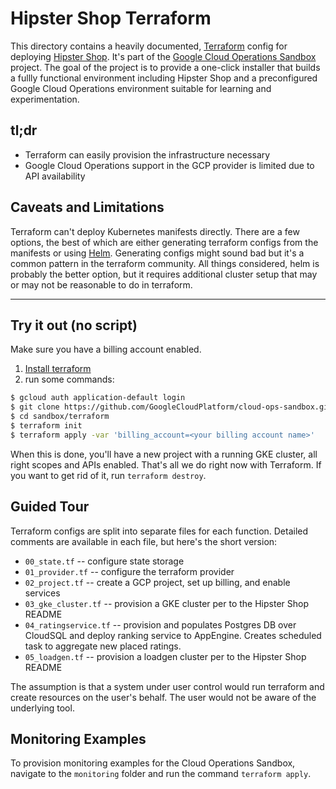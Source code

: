 Hipster Shop Terraform
================================================================================

This directory contains a heavily documented, [Terraform]
config for deploying [Hipster Shop]. It's part of the [Google Cloud Operations Sandbox]
project. The goal of the project is to provide a one-click installer that builds
a fullly functional environment including Hipster Shop and a preconfigured
Google Cloud Operations environment suitable for learning and experimentation.

[Terraform]: https://www.terraform.io/
[Hipster Shop]: https://github.com/GoogleCloudPlatform/microservices-demo
[Google Cloud Operations Sandbox]: https://cloud-ops-sandbox.dev/

tl;dr
--------------------------------------------------------------------------------

* Terraform can easily provision the infrastructure necessary
* Google Cloud Operations support in the GCP provider is limited due to
  API availability

[Cloud Graphite]: https://github.com/terraform-providers/terraform-provider-google
[GCP provider]: https://www.terraform.io/docs/providers/google/index.html

Caveats and Limitations
--------------------------------------------------------------------------------

Terraform can't deploy Kubernetes manifests directly. There are a few options,
the best of which are either generating terraform configs from the manifests or
using [Helm]. Generating configs might sound bad but it's a common pattern in the terraform community. 
All things considered, helm is probably the better option, but it requires additional
cluster setup that may or may not be reasonable to do in terraform.

[Helm]: https://helm.sh

--------------------------------------------------------------------------------

## Try it out (no script)

Make sure you have a billing account enabled.

1. [Install terraform]
2. run some commands:

```bash
$ gcloud auth application-default login
$ git clone https://github.com/GoogleCloudPlatform/cloud-ops-sandbox.git
$ cd sandbox/terraform
$ terraform init
$ terraform apply -var 'billing_account=<your billing account name>'
```

When this is done, you'll have a new project with a running GKE cluster, all right scopes
and APIs enabled. That's all we do right now with Terraform.
If you want to get rid of it, run `terraform destroy`.

[Install terraform]: https://www.terraform.io/downloads.html

Guided Tour
--------------------------------------------------------------------------------

Terraform configs are split into separate files for each function. Detailed
comments are available in each file, but here's the short version:

* `00_state.tf`         -- configure state storage
* `01_provider.tf`      -- configure the terraform provider
* `02_project.tf`       -- create a GCP project, set up billing, and enable services
* `03_gke_cluster.tf`   -- provision a GKE cluster per to the Hipster Shop README
* `04_ratingservice.tf` -- provision and populates Postgres DB over CloudSQL and deploy ranking service to AppEngine. Creates scheduled task to aggregate new placed ratings.
* `05_loadgen.tf`       -- provision a loadgen cluster per to the Hipster Shop README

The assumption is that a system under user control would run terraform and create resources on the user's behalf.
The user would not be aware of the underlying tool.

Monitoring Examples
--------------------------------------------------------------------------------

To provision monitoring examples for the Cloud Operations Sandbox, navigate
to the `monitoring` folder and run the command `terraform apply`. 